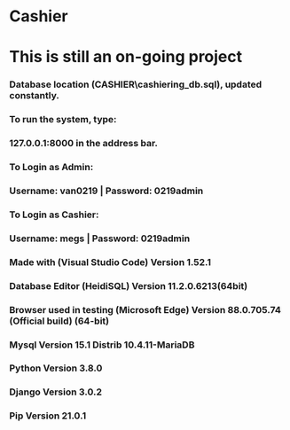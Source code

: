 # Cashier
# This is still an on-going project

### Database location (CASHIER\cashiering_db.sql), updated constantly.

### To run the system, type:
### 127.0.0.1:8000 in the address bar.

### To Login as Admin:
### Username: van0219 | Password: 0219admin

### To Login as Cashier:
### Username: megs | Password: 0219admin

### Made with (Visual Studio Code) Version 1.52.1
### Database Editor (HeidiSQL) Version 11.2.0.6213(64bit) 

### Browser used in testing (Microsoft Edge) Version 88.0.705.74 (Official build) (64-bit)

### Mysql Version 15.1 Distrib 10.4.11-MariaDB

### Python Version 3.8.0

### Django Version 3.0.2
### Pip Version 21.0.1

